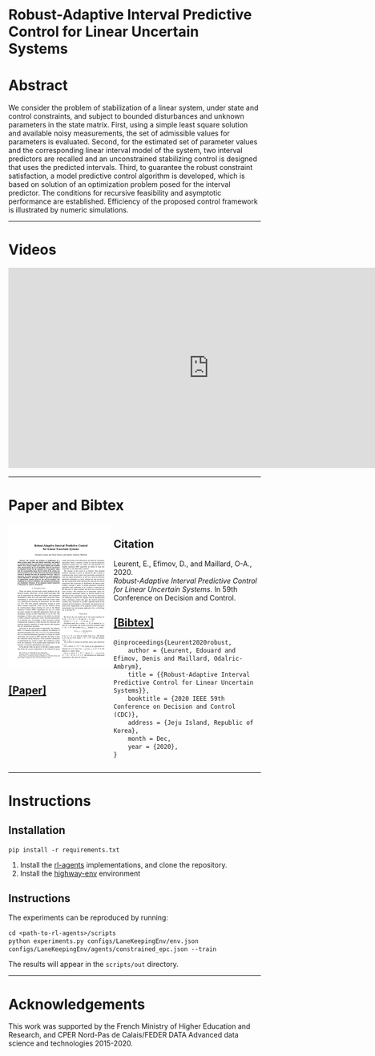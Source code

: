 # Robust-Adaptive Interval Predictive Control for Linear Uncertain Systems

# Abstract

We consider the problem of stabilization of a linear system, under
state and control constraints, and subject to bounded disturbances
and unknown parameters in the state matrix. First, using a simple
least square solution and available noisy measurements, the set of
admissible values for parameters is evaluated. Second, for the estimated
set of parameter values and the corresponding linear interval model
of the system, two interval predictors are recalled and an unconstrained
stabilizing control is designed that uses the predicted intervals.
Third, to guarantee the robust constraint satisfaction, a model predictive
control algorithm is developed, which is based on solution of an optimization
problem posed for the interval predictor. The conditions for recursive
feasibility and asymptotic performance are established. Efficiency
of the proposed control framework is illustrated by numeric simulations.

----------------------------
# Videos

<p align="center"><iframe width="800" height="400" src="https://www.youtube.com/embed/axurBzHRLGY" frameborder="0" allow="autoplay; encrypted-media" allowfullscreen></iframe></p>

----------------------------

# Paper and Bibtex

<div style="display: flex;">
<div style="flex: 0 0 15em;">
	<a href="{{ site.paper_url }}">
		<img class="layered-paper-big" src="./assets/images/thumbnail.png">
		<br>
		<h2>[Paper]</h2>
	</a>
</div>
<div style="flex: auto" markdown="1">

## Citation

Leurent, E., Efimov, D., and Maillard, O-A., 2020.<br>
*Robust-Adaptive Interval Predictive Control for Linear Uncertain Systems.* In 59th Conference on Decision and Control.

## [[Bibtex]]()

```
@inproceedings{Leurent2020robust,
	author = {Leurent, Edouard and Efimov, Denis and Maillard, Odalric-Ambrym},
	title = {{Robust-Adaptive Interval Predictive Control for Linear Uncertain Systems}},
	booktitle = {2020 IEEE 59th Conference on Decision and Control (CDC)},
	address = {Jeju Island, Republic of Korea},
	month = Dec,
	year = {2020},
}
```
</div>
</div>

----------------------------
# Instructions

## Installation

```shell
pip install -r requirements.txt
```

1. Install the [rl-agents](https://github.com/eleurent/rl-agents) implementations, and clone the repository.
2. Install the [highway-env](https://github.com/eleurent/highway-env) environment

## Instructions

The experiments can be reproduced by running:

```shell
cd <path-to-rl-agents>/scripts
python experiments.py configs/LaneKeepingEnv/env.json configs/LaneKeepingEnv/agents/constrained_epc.json --train
```

The results will appear in the `scripts/out` directory.

----------------------------

# Acknowledgements

This work was supported by the French Ministry of Higher Education and Research, and CPER Nord-Pas de Calais/FEDER DATA Advanced data science and technologies 2015-2020.
